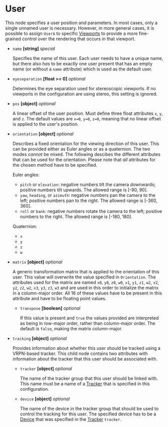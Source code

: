 # User
This node specifies a user position and parameters. In most cases, only a single unnamed user is necessary. However, in more general cases, it is possible to assign `User`s to specific [Viewports](viewport) to provide a more fine-grained control over the rendering that occurs in that viewport.

- `name` **[string]** _special_

  Specifies the name of this user. Each user needs to have a unique name, but there also *has* to be exactly one user present that has an empty name (or without a `name` attribute) which is used as the default user.

- `eyeseparation` **[float >= 0]** _optional_

  Determines the eye separation used for stereoscopic viewports. If no viewports in the configuration are using stereo, this setting is ignored.

- `pos` **[object]** _optional_

  A linear offset of the user position. Must define three float attributes `x`, `y`, and `z`. The default values are `x=0`, `y=0`, `z=0`, meaning that no linear offset is applied to the user's position.

- `orientation` **[object]** _optional_

  Describes a fixed orientation for the viewing direction of this user. This can be provided either as Euler angles or as a quaternion. The two modes *cannot* be mixed. The following descibes the different attributes that can be used for the orientation. Please note that *all* attributes for the chosen method have to be specified.

  Euler angles:
  - `pitch` or `elevation`: negative numbers tilt the camera downwards; positive numbers tilt upwards. The allowed range is \[-90, 90\].
  - `yaw`, `heading`, or `azimuth`: negative numbers pan the camera to the left; positive numbers pan to the right. The allowed range is \[-360, 360\].
  - `roll` or `bank`: negative numbers rotate the camera to the left; positive numbers to the right. The allowed range is \[-180, 180\].

  Quaternion:
  - `x`
  - `y`
  - `z`
  - `w`

- `matrix` **[object]** _optional_

  A generic transformation matrix that is applied to the orientation of this user. This value will overwrite the value specified in `Orientation`. The attributes used for the matrix are named `x0`, `y0`, `z0`, `w0`, `x1`, `y1`, `z1`, `w2`, `x2`, `y2`, `z2`, `w2`, `x3`, `y3`, `z3`, `w3` and are used in this order to initialize the matrix in a column-major order. All 16 of these values have to be present in this attribute and have to be floating point values.

  - `transpose` **[boolean]** _optional_

    If this value is present and `true` the values provided are interpreted as being in row-major order, rather than column-major order. The default is `false`, making the matrix column-major.

- `tracking` **[object]** _optional_

  Provides information about whether this user should be tracked using a VRPN-based tracker. This child node contains two attributes with information about the tracker that this user should be associated with.

  - `tracker` **[object]** _optional_

    The name of the tracker group that this user should be linked with. This name must be a name of a [Tracker](tracker) that is specified in this configuration.

  - `device` **[object]** _optional_

    The name of the device in the tracker group that should be used to control the tracking for this user. The specified device has to be a [Device](device) that was specified in the [Tracker](tracker) `tracker`.
